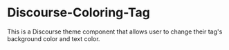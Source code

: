# Discourse-Coloring-Tag

This is a Discourse theme component that allows user to change their tag's background color and text color.
